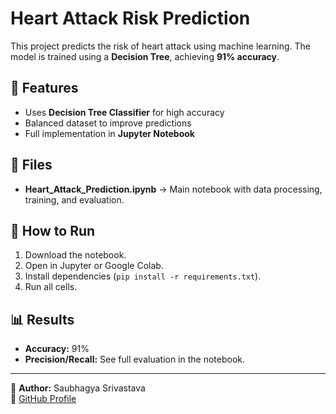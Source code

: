 # Heart Attack Risk Prediction

This project predicts the risk of heart attack using machine learning. The model is trained using a **Decision Tree**, achieving **91% accuracy**.

## 🚀 Features
- Uses **Decision Tree Classifier** for high accuracy
- Balanced dataset to improve predictions
- Full implementation in **Jupyter Notebook**

## 📂 Files
- **Heart_Attack_Prediction.ipynb** → Main notebook with data processing, training, and evaluation.

## 🔧 How to Run
1. Download the notebook.
2. Open in Jupyter or Google Colab.
3. Install dependencies (`pip install -r requirements.txt`).
4. Run all cells.

## 📊 Results
- **Accuracy:** 91%
- **Precision/Recall:** See full evaluation in the notebook.

---
📌 **Author:** Saubhagya Srivastava  
🔗 [GitHub Profile]((https://github.com/Saubhagya49))
